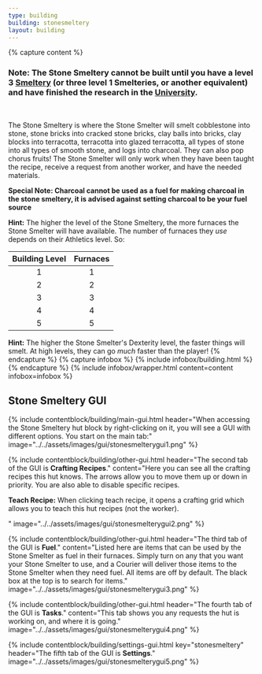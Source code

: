 ```yaml
---
type: building
building: stonesmeltery
layout: building
---
```

{% capture content %}
### Note: The Stone Smeltery cannot be built until you have a level 3 [Smeltery](../../source/buildings/smeltery) (or three level 1 Smelteries, or another equivalent) and have finished the research in the [University](../../source/buildings/university).
<br>

The Stone Smeltery is where the Stone Smelter will smelt cobblestone into stone, stone bricks into cracked stone bricks, clay balls into bricks, clay blocks into terracotta, terracotta into glazed terracotta, all types of stone into all types of smooth stone, and logs into charcoal. They can also pop chorus fruits! The Stone Smelter will only work when they have been taught the recipe, receive a request from another worker, and have the needed materials. 

**Special Note: Charcoal cannot be used as a fuel for making charcoal in the stone smeltery, it is advised against setting charcoal to be your fuel source**

**Hint:** The higher the level of the Stone Smeltery, the more furnaces the Stone Smelter will have available. The number of furnaces they *use* depends on their Athletics level. So:

| Building Level | Furnaces |
| :------------: | :------: |
|       1        |    1     |
|       2        |    2     |
|       3        |    3     |
|       4        |    4     |
|       5        |    5     |

**Hint:** The higher the Stone Smelter's Dexterity level, the faster things will smelt. At high levels, they can go *much* faster than the player!
{% endcapture %}
{% capture infobox %}
{% include infobox/building.html %}
{% endcapture %}
{% include infobox/wrapper.html content=content infobox=infobox %}

## Stone Smeltery GUI

{% include contentblock/building/main-gui.html header="When accessing the Stone Smeltery hut block by right-clicking on it, you will see a GUI with different options. You start on the main tab:" image="../../assets/images/gui/stonesmelterygui1.png" %}

{% include contentblock/building/other-gui.html header="The second tab of the GUI is <strong>Crafting Recipes</strong>." content="Here you can see all the crafting recipes this hut knows. The arrows allow you to move them up or down in priority. You are also able to disable specific recipes.<p><strong> Teach Recipe:</strong> When clicking teach recipe, it opens a crafting grid which allows you to teach this hut recipes (not the worker).</p>" image="../../assets/images/gui/stonesmelterygui2.png" %}

{% include contentblock/building/other-gui.html header="The third tab of the GUI is <strong>Fuel</strong>." content="Listed here are items that can be used by the Stone Smelter as fuel in their furnaces. Simply turn on any that you want your Stone Smelter to use, and a Courier will deliver those items to the Stone Smelter when they need fuel. All items are off by default. The black box at the top is to search for items." image="../../assets/images/gui/stonesmelterygui3.png" %}

{% include contentblock/building/other-gui.html header="The fourth tab of the GUI is <strong>Tasks</strong>." content="This tab shows you any requests the hut is working on, and where it is going." image="../../assets/images/gui/stonesmelterygui4.png" %}

{% include contentblock/building/settings-gui.html key="stonesmeltery" header="The fifth tab of the GUI is <strong>Settings</strong>." image="../../assets/images/gui/stonesmelterygui5.png" %}
